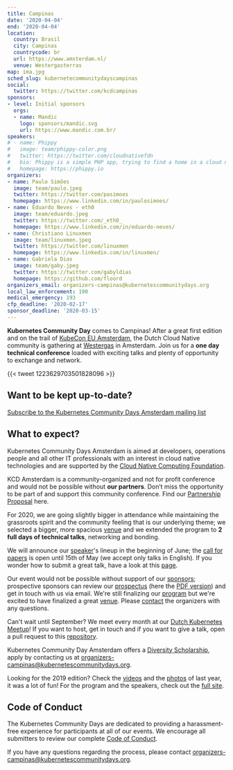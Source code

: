 ```yaml
---
title: Campinas
date: '2020-04-04'
end: '2020-04-04'
location:
  country: Brasil
  city: Campinas
  countrycode: br
  url: https://www.amsterdam.nl/
  venue: Westergasterras
map: ima.jpg
sched_slug: kubernetecommunitydayscampinas
social:
  twitter: https://twitter.com/kcdcampinas
sponsors:
- level: Initial sponsors
  orgs:
  - name: Mandic
    logo: sponsors/mandic.svg
    url: https://www.mandic.com.br/
speakers:
# - name: Phippy
#   image: team/phippy-color.png
#   twitter: https://twitter.com/cloudnativefdn
#   bio: Phippy is a simple PHP app, trying to find a home in a cloud native world.
#   homepage: https://phippy.io
organizers:
- name: Paulo Simões
  image: team/paulo.jpeg
  twitter: https://twitter.com/pasimoes
  homepage: https://www.linkedin.com/in/paulosimoes/
- name: Eduardo Neves - eth0
  image: team/eduardo.jpeg
  twitter: https://twitter.com/_eth0_
  homepage: https://www.linkedin.com/in/eduardo-neves/
- name: Christiano Linuxmen
  image: team/linuxmen.jpeg
  twitter: https://twitter.com/linuxmen
  homepage: https://www.linkedin.com/in/linuxmen/
- name: Gabriela Dias
  image: team/gaby.jpeg
  twitter: https://twitter.com/gabyldias
  homepage: https://github.com/floord
organizers_email: organizers-campinas@kubernetescommunitydays.org
local_law_enforcement: 190
medical_emergency: 193
cfp_deadline: '2020-02-17'
sponsor_deadline: '2020-03-15'
---
```


**Kubernetes Community Day** comes to Campinas! After a great first edition and on the trail of [KubeCon EU Amsterdam](https://events.linuxfoundation.org/kubecon-cloudnativecon-europe/), the Dutch Cloud Native community is gathering at [Westergas](venue) in Amsterdam. Join us for a **one day technical conference** loaded with exciting talks and plenty of opportunity to exchange and network.

{{< tweet 1223629703501828096 >}}

## Want to be kept up-to-date?

[Subscribe to the Kubernetes Community Days Amsterdam mailing list](https://mailchi.mp/f686e201c599/kcdams2020)

## What to expect?

Kubernetes Community Days Amsterdam is aimed at developers, operations people and all other IT professionals with an interest in cloud native technologies and are supported by the [Cloud Native Computing Foundation](https://cncf.io). 

KCD Amsterdam is a community-organized and not for profit conference and would not be possible without **our partners**. Don’t miss the opportunity to be part of and support this community conference. Find our [Partnership Proposal](sponsor) here.

For 2020, we are going slightly bigger in attendance while maintaining the grassroots spirit and the community feeling that is our underlying theme; we selected a bigger, more spacious [venue](venue) and we extended the program to **2 full days of technical talks**, networking and bonding.

We will announce our [speaker](speakers)'s lineup in the beginning of June; the [call for papers](https://sessionize.com/kcdams2020) is open until 15th of May (we accept only talks in English). If you wonder how to submit a great talk, have a look at this [page](cfp).

Our event would not be possible without support of our [sponsors](sponsor); prospective sponsors can review our [prospectus](sponsor) (here the [PDF version](/img/2020-amsterdam/kcdams2020_sponsor_prospectus.pdf)) and get in touch with us via email. We're still finalizing our [program](program) but we're excited to have finalized a great [venue](venue). Please [contact](contact) the organizers with any questions.

Can't wait until September? We meet every month at our [Dutch Kubernetes Meetup](https://www.meetup.com/Dutch-Kubernetes-Meetup/)! If you want to host, get in touch and if you want to give a talk, open a pull request to this [repository](https://github.com/cloudnative-amsterdam/meetups).

Kubernetes Community Day Amsterdam offers a [Diversity Scholarship](diversity-scholarship), apply by contacting us at [organizers-campinas@kubernetescommunitydays.org](mailto:organizers-campinas@kubernetescommunitydays.org).

Looking for the 2019 edition? Check the [videos](https://www.youtube.com/playlist?list=PLQGLXxvf53b0fzCwFJSLRyn88bCoFNH2G) and the [photos](https://500px.com/cloudnativeams/galleries/kubernetes-community-day-amsterdam-2019) of last year,  it was a lot of fun! For the program and the speakers, check out the [full site](/events/2019-amsterdam/).


## Code of Conduct

The Kubernetes Community Days are dedicated to providing a  harassment-free experience for participants at all of our events. We encourage all submitters to review our complete [Code of Conduct](/code-of-conduct/).

If you have any questions regarding the process, please contact [organizers-campinas@kubernetescommunitydays.org](mailto:organizers-campinas@kubernetescommunitydays.org).
